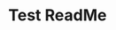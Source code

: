 # Test ReadMe

<!-- accesing: 'https://judegiordano.github.io/judegiordano.github.io/subDirTest/main.md' -->